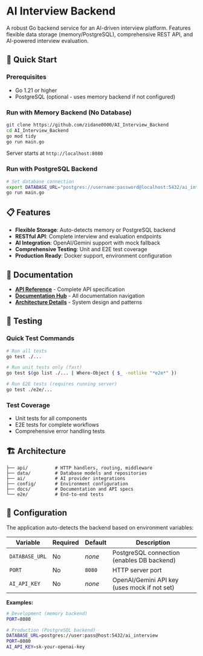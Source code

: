 # AI Interview Backend

A robust Go backend service for an AI-driven interview platform. Features flexible data storage (memory/PostgreSQL), comprehensive REST API, and AI-powered interview evaluation.

## 🚀 Quick Start

### Prerequisites
- Go 1.21 or higher
- PostgreSQL (optional - uses memory backend if not configured)

### Run with Memory Backend (No Database)
```bash
git clone https://github.com/zidane0000/AI_Interview_Backend
cd AI_Interview_Backend
go mod tidy
go run main.go
```
Server starts at `http://localhost:8080`

### Run with PostgreSQL Backend
```bash
# Set database connection
export DATABASE_URL="postgres://username:password@localhost:5432/ai_interview"
go run main.go
```

## 📋 Features

- **Flexible Storage**: Auto-detects memory or PostgreSQL backend
- **RESTful API**: Complete interview and evaluation endpoints
- **AI Integration**: OpenAI/Gemini support with mock fallback
- **Comprehensive Testing**: Unit and E2E test coverage
- **Production Ready**: Docker support, environment configuration

## 📖 Documentation

- **[API Reference](docs/openapi.yaml)** - Complete API specification
- **[Documentation Hub](docs/README.md)** - All documentation navigation
- **[Architecture Details](architecture/README.md)** - System design and patterns

## 🧪 Testing

### Quick Test Commands
```bash
# Run all tests
go test ./...

# Run unit tests only (fast)
go test $(go list ./... | Where-Object { $_ -notlike "*e2e*" })

# Run E2E tests (requires running server)  
go test ./e2e/...
```

### Test Coverage
- Unit tests for all components
- E2E tests for complete workflows
- Comprehensive error handling tests

## 🏗️ Architecture

```
├── api/          # HTTP handlers, routing, middleware
├── data/         # Database models and repositories  
├── ai/           # AI provider integrations
├── config/       # Environment configuration
├── docs/         # Documentation and API specs
└── e2e/          # End-to-end tests
```

## 🔧 Configuration

The application auto-detects the backend based on environment variables:

| Variable | Required | Default | Description |
|----------|----------|---------|-------------|
| `DATABASE_URL` | No | *none* | PostgreSQL connection (enables DB backend) |
| `PORT` | No | `8080` | HTTP server port |
| `AI_API_KEY` | No | *none* | OpenAI/Gemini API key (uses mock if not set) |

**Examples:**
```bash
# Development (memory backend)
PORT=8080

# Production (PostgreSQL backend)  
DATABASE_URL=postgres://user:pass@host:5432/ai_interview
PORT=8080
AI_API_KEY=sk-your-openai-key
```
